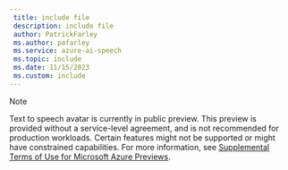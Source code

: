 ```yaml
---
 title: include file
 description: include file
 author: PatrickFarley
 ms.author: pafarley
 ms.service: azure-ai-speech
 ms.topic: include
 ms.date: 11/15/2023
 ms.custom: include
---
```


> [!NOTE]
> Text to speech avatar is currently in public preview. This preview is provided without a service-level agreement, and is not recommended for production workloads. Certain features might not be supported or might have constrained capabilities. For more information, see [Supplemental Terms of Use for Microsoft Azure Previews](https://azure.microsoft.com/support/legal/preview-supplemental-terms/).